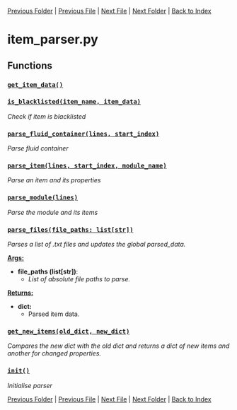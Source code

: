 [Previous Folder](../objects/components.md) | [Previous File](fluid_parser.md) | [Next File](literature_parser.md) | [Next Folder](../recipes/craft_recipes.md) | [Back to Index](../../index.md)

# item_parser.py

## Functions

### [`get_item_data()`](https://github.com/Vaileasys/pz-wiki_parser/blob/main/scripts/parser/item_parser.py#L23)
### [`is_blacklisted(item_name, item_data)`](https://github.com/Vaileasys/pz-wiki_parser/blob/main/scripts/parser/item_parser.py#L30)

_Check if item is blacklisted_

### [`parse_fluid_container(lines, start_index)`](https://github.com/Vaileasys/pz-wiki_parser/blob/main/scripts/parser/item_parser.py#L47)

_Parse fluid container_

### [`parse_item(lines, start_index, module_name)`](https://github.com/Vaileasys/pz-wiki_parser/blob/main/scripts/parser/item_parser.py#L119)

_Parse an item and its properties_

### [`parse_module(lines)`](https://github.com/Vaileasys/pz-wiki_parser/blob/main/scripts/parser/item_parser.py#L208)

_Parse the module and its items_

### [`parse_files(file_paths: list[str])`](https://github.com/Vaileasys/pz-wiki_parser/blob/main/scripts/parser/item_parser.py#L244)

_Parses a list of .txt files and updates the global parsed_data._

<ins>**Args:**</ins>
  - **file_paths (list[str])**:
      - _List of absolute file paths to parse._

<ins>**Returns:**</ins>
  - **dict:**
      - Parsed item data.

### [`get_new_items(old_dict, new_dict)`](https://github.com/Vaileasys/pz-wiki_parser/blob/main/scripts/parser/item_parser.py#L281)

_Compares the new dict with the old dict and returns a dict of new items and another for changed properties._

### [`init()`](https://github.com/Vaileasys/pz-wiki_parser/blob/main/scripts/parser/item_parser.py#L307)

_Initialise parser_



[Previous Folder](../objects/components.md) | [Previous File](fluid_parser.md) | [Next File](literature_parser.md) | [Next Folder](../recipes/craft_recipes.md) | [Back to Index](../../index.md)
